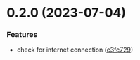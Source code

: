 # 0.2.0 (2023-07-04)


### Features

* check for internet connection ([c3fc729](https://github.com/iloveitaly/todoist-scheduler/commit/c3fc729fd3d152c9a6f2bbaa2b3cc18cf37a35ca))



